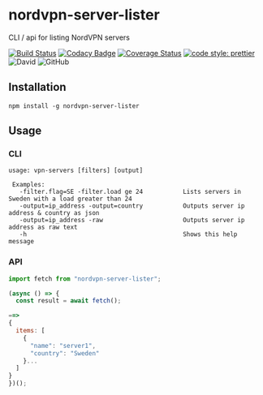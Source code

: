 # nordvpn-server-lister

CLI / api for listing NordVPN servers

[![Build Status](https://travis-ci.com/jaspenlind/nordvpn-server-lister.svg)](https://travis-ci.com/jaspenlind/nordvpn-server-lister)
[![Codacy Badge](https://api.codacy.com/project/badge/Grade/93451c5afd954bd0a56d2417d2dbe301)](https://www.codacy.com/manual/jaspenlind/asuswrt-cli?utm_source=github.com&utm_medium=referral&utm_content=jaspenlind/nordvpn-server-lister&utm_campaign=Badge_Grade)
[![Coverage Status](https://coveralls.io/repos/jaspenlind/asuswrt-cli/badge.svg)](https://coveralls.io/r/jaspenlind/nordvpn-server-lister)
[![code style: prettier](https://img.shields.io/badge/code_style-prettier-ff69b4.svg?style=flat-square)](https://github.com/prettier/prettier)
![David](https://david-dm.org/jaspenlind/nordvpn-server-lister.svg)
![GitHub](https://img.shields.io/github/license/jaspenlind/nordvpn-server-lister)

## Installation

```shell
npm install -g nordvpn-server-lister
```

## Usage

### CLI

```shell
usage: vpn-servers [filters] [output]

 Examples:
   -filter.flag=SE -filter.load ge 24           Lists servers in Sweden with a load greater than 24
   -output=ip_address -output=country           Outputs server ip address & country as json
   -output=ip_address -raw                      Outputs server ip address as raw text
   -h                                           Shows this help message
```

### API

```js
import fetch from "nordvpn-server-lister";

(async () => {
  const result = await fetch();

==>
{
  items: [
    {
      "name": "server1",
      "country": "Sweden"
    }...
  ]
}
})();
```
